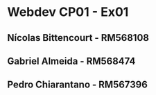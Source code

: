 <h1>Webdev CP01 - Ex01</h1>
<h2>Nícolas Bittencourt - RM568108</h2>
<h2>Gabriel Almeida - RM568474</h2>
<h2>Pedro Chiarantano - RM567396</h2>
